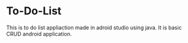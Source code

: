 # To-Do-List
This is to do list appliaction made in adroid studio using java. It is basic CRUD android application. 
